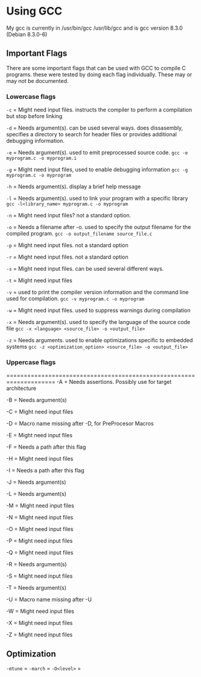 # Using GCC

My gcc is currently in /usr/bin/gcc /usr/lib/gcc and is gcc version 8.3.0 (Debian 8.3.0-6)

## Important Flags

There are some important flags that can be used with GCC to compile C programs.
these were tested by doing each flag individually. These may or may not be documented.

### Lowercase flags

`-c` = Might need input files. instructs the compiler to perform a compilation but stop before linking

`-d` = Needs argument(s). can be used several ways. does dissasembly,  specifies a directory to search for
header files or provides additional debugging information.

`-e` = Needs argument(s). used to emit preprocessed source code. `gcc -e myprogram.c -o myprogram.i`

`-g` = Might need input files, used to enable debugging information `gcc -g myprogram.c -o myprogram`

`-h` = Needs argument(s). display a brief help message

`-l` = Needs argument(s). used to link your program with a specific library `gcc -l<library_name> myprogram.c -o myprogram`

`-n` = Might need input files? not a standard option.

`-o` = Needs a filename after -o. used to specify the output filename for the compiled program. `gcc -o output_filename source_file.c`

`-p` = Might need input files. not a standard option

`-r` = Might need input files. not a standard option

`-s` = Might need input files. can be used several different ways.

`-t` = Might need input files

`-v` = used to print the compiler version information and the command line used for compilation. `gcc -v myprogram.c -o myprogram`

`-w` = Might need input files. used to suppress warnings during compilation

`-x` = Needs argument(s). used to specify the language of the source code file `gcc -x <language> <source_file> -o <output_file>`

`-z` = Needs arguments. used to enable optimizations specific to embedded systems `gcc -z <optimization_option> <source_file> -o <output_file>`

### Uppercase flags

====================================================================
-A = Needs assertions. Possibly use for target architecture

-B = Needs argument(s)

-C = Might need input files

-D = Macro name missing after -D, for PreProcesor Macros

-E = Might need input files

-F = Needs a path after this flag

-H = Might need input files

-I = Needs a path after this flag

-J = Needs argument(s)

-L = Needs argument(s)

-M = Might need input files

-N = Might need input files

-O = Might need input files

-P = Might need input files

-Q = Might need input files

-R = Needs argument(s)

-S = Might need input files

-T = Needs argument(s)

-U = Macro name missing after -U

-W = Might need input files

-X = Might need input files

-Z = Might need input files

## Optimization

`-mtune` =
`-march` =
`-O<level>` =
